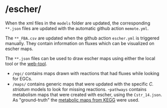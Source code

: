 # /escher/

When the xml files in the `models` folder are updated, the corresponding `**.json` files are updated with the automatic github action `memote.yml`. 

The `**_FBA.csv` are updated when the github action `escher.yml` is triggered manually. They contain information on fluxes which can be visualized on escher maps.

The `**.json` files can be used to draw escher maps using either the local tool or the [web-tool](https://escher.github.io/#/).

- `/egc/` contains maps drawn with reactions that had fluxes while looking for EGCs.
- `/maps/` contains generic maps that were updated with the specific *C. striatum* models to look for missing reactions.
-`pathways` contains metabolism maps that were created with escher, using the `Cstr_14.json`. As "ground-truth" the [metabolic maps from KEGG](https://www.kegg.jp/brite/query=00561&htext=br08901.keg&option=-a&node_proc=br08901_org&proc_enabled=map&panel=collapse) were used.